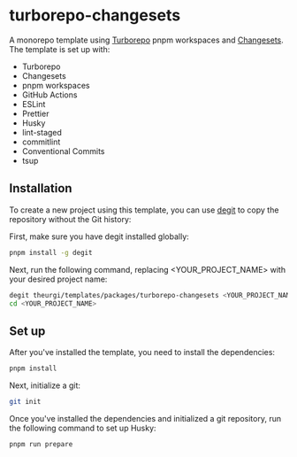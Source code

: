 # turborepo-changesets

A monorepo template using [Turborepo](https://github.com/vercel/turbo) pnpm workspaces and [Changesets](https://github.com/changesets/changesets). The template is set up with:

- Turborepo
- Changesets
- pnpm workspaces
- GitHub Actions
- ESLint
- Prettier
- Husky
- lint-staged
- commitlint
- Conventional Commits
- tsup

## Installation

To create a new project using this template, you can use [degit](https://github.com/Rich-Harris/degit) to copy the repository without the Git history:

First, make sure you have degit installed globally:

```bash
pnpm install -g degit
```

Next, run the following command, replacing <YOUR_PROJECT_NAME> with your desired project name:

```bash
degit theurgi/templates/packages/turborepo-changesets <YOUR_PROJECT_NAME>
cd <YOUR_PROJECT_NAME>
```

## Set up

After you've installed the template, you need to install the dependencies:

```bash
pnpm install
```

Next, initialize a git:

```bash
git init
```

Once you've installed the dependencies and initialized a git repository, run the following command to set up Husky:

```bash
pnpm run prepare
```
